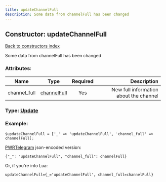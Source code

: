 ```yaml
---
title: updateChannelFull
description: Some data from channelFull has been changed
---
```

## Constructor: updateChannelFull  
[Back to constructors index](index.md)



Some data from channelFull has been changed

### Attributes:

| Name     |    Type       | Required | Description |
|----------|:-------------:|:--------:|------------:|
|channel\_full|[channelFull](../types/channelFull.md) | Yes|New full information about the channel|



### Type: [Update](../types/Update.md)


### Example:

```
$updateChannelFull = ['_' => 'updateChannelFull', 'channel_full' => channelFull];
```  

[PWRTelegram](https://pwrtelegram.xyz) json-encoded version:

```
{"_": "updateChannelFull", "channel_full": channelFull}
```


Or, if you're into Lua:  


```
updateChannelFull={_='updateChannelFull', channel_full=channelFull}

```



